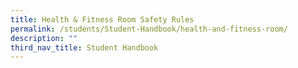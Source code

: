 ```yaml
---
title: Health & Fitness Room Safety Rules
permalink: /students/Student-Handbook/health-and-fitness-room/
description: ""
third_nav_title: Student Handbook
---
```

